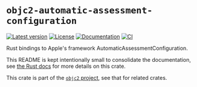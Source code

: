 # `objc2-automatic-assessment-configuration`

[![Latest version](https://badgen.net/crates/v/objc2-automatic-assessment-configuration)](https://crates.io/crates/objc2-automatic-assessment-configuration)
[![License](https://badgen.net/badge/license/Zlib%20OR%20Apache-2.0%20OR%20MIT/blue)](../../LICENSE.md)
[![Documentation](https://docs.rs/objc2-automatic-assessment-configuration/badge.svg)](https://docs.rs/objc2-automatic-assessment-configuration/)
[![CI](https://github.com/madsmtm/objc2/actions/workflows/ci.yml/badge.svg)](https://github.com/madsmtm/objc2/actions/workflows/ci.yml)

Rust bindings to Apple's framework AutomaticAssessmentConfiguration.

This README is kept intentionally small to consolidate the documentation, see
[the Rust docs](https://docs.rs/objc2-automatic-assessment-configuration/) for more details on this crate.

This crate is part of the [`objc2` project](https://github.com/madsmtm/objc2),
see that for related crates.
